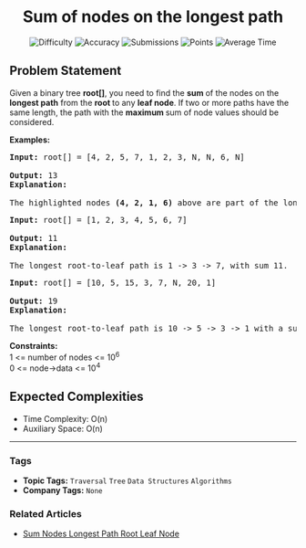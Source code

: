 <h1 align="center">Sum of nodes on the longest path</h1>

<p align="center">
  <img alt="Difficulty" title="Difficulty" src="https://custom-icon-badges.demolab.com/badge/Difficulty: Medium-1F222E?style=for-the-badge&logoColor=white&logo=fire"/>
  <img alt="Accuracy" title="Accuracy" src="https://custom-icon-badges.demolab.com/badge/Accuracy: 52.39%25-1F222E?style=for-the-badge&logoColor=white&logo=target"/>
  <img alt="Submissions" title="Submissions" src="https://custom-icon-badges.demolab.com/badge/Submissions: 124K+-1F222E?style=for-the-badge&logoColor=white&logo=repo"/>
  <img alt="Points" title="Points" src="https://custom-icon-badges.demolab.com/badge/Points: 4-1F222E?style=for-the-badge&logoColor=white&logo=award"/>
  <img alt="Average Time" title="Average Time" src="https://custom-icon-badges.demolab.com/badge/Average%20Time: N/A-1F222E?style=for-the-badge&logoColor=white&logo=clock"/>
</p>

## Problem Statement

Given a binary tree <b>root[]</b>, you need to find the <b>sum </b>of the nodes on the <b>longest path</b> from the <b>root </b>to any <b>leaf node</b>. If two or more paths have the same length, the path with the <b>maximum </b>sum of node values should be considered.

<b>Examples:</b>

<pre><b>Input:</b> root[] = [4, 2, 5, 7, 1, 2, 3, N, N, 6, N]<br> 
<b>Output:</b> 13
<b>Explanation:</b>
<br>The highlighted nodes <b>(4, 2, 1, 6)</b> above are part of the longest root to leaf path having sum = (4 + 2 + 1 + 6) = 13</pre>

<pre><b>Input: </b>root[] = [1, 2, 3, 4, 5, 6, 7]<br><br><b>Output: </b>11<br><b>Explanation: <br><br></b>The longest root-to-leaf path is 1 -> 3 -> 7, with sum 11.</pre>

<pre><b>Input: </b>root[] = [10, 5, 15, 3, 7, N, 20, 1]<br><br><b>Output: </b>19<br><b>Explanation: <br><br></b>The longest root-to-leaf path is 10 -> 5 -> 3 -> 1 with a sum of 10 + 5 + 3 + 1 = 19.</pre>

<b>Constraints:</b><br>1 <= number of nodes <= 10<sup>6</sup><br>0 <= node->data <= 10<sup>4</sup><br>

## Expected Complexities
- Time Complexity: O(n)
- Auxiliary Space: O(n)

<hr>

### Tags
- **Topic Tags:** `Traversal` `Tree` `Data Structures` `Algorithms`
- **Company Tags:** `None`

### Related Articles
- [Sum Nodes Longest Path Root Leaf Node](https://www.geeksforgeeks.org/sum-nodes-longest-path-root-leaf-node/)
